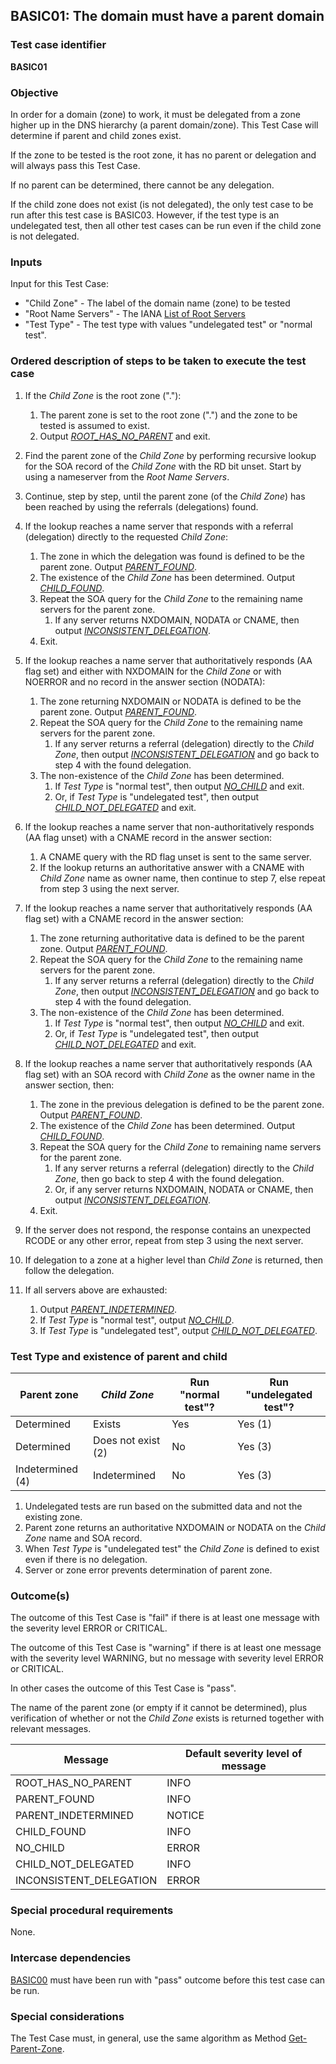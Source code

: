 ## BASIC01: The domain must have a parent domain

### Test case identifier
**BASIC01**

### Objective

In order for a domain (zone) to work, it must be delegated from a 
zone higher up in the DNS hierarchy (a parent domain/zone). 
This Test Case will determine if parent and child zones exist.

If the zone to be tested is the root zone, it has no parent or
delegation and will always pass this Test Case.

If no parent can be determined, there cannot be any delegation.

If the child zone does not exist (is not delegated), the only 
test case to be run after this test case is BASIC03. However, 
if the test type is an undelegated test, then all other test cases 
can be run even if the child zone is not delegated.

### Inputs

Input for this Test Case:
* "Child Zone" - The label of the domain name (zone) to be tested
* "Root Name Servers" - The IANA [List of Root Servers] 
* "Test Type" - The test type with values "undelegated test" or 
  "normal test".

### Ordered description of steps to be taken to execute the test case

1. If the *Child Zone* is the root zone ("."):
   1. The parent zone is set to the root zone (".") and the zone to be 
      tested is assumed to exist. 
   2. Output *[ROOT_HAS_NO_PARENT]* and exit.

2. Find the parent zone of the *Child Zone* by performing recursive 
   lookup for the SOA record of the *Child Zone* with the RD bit unset.
   Start by using a nameserver from the *Root Name Servers*.

3. Continue, step by step, until the parent zone (of the *Child Zone*) has 
   been reached by using the referrals (delegations) found.

4. If the lookup reaches a name server that responds with a referral 
   (delegation) directly to the requested *Child Zone*:
   1. The zone in which the delegation was found is defined to be the 
      parent zone. Output *[PARENT_FOUND]*.
   2. The existence of the *Child Zone* has been determined. Output 
      *[CHILD_FOUND]*.
   3. Repeat the SOA query for the *Child Zone* to the remaining name 
      servers for the parent zone.
      1. If any server returns NXDOMAIN, NODATA or CNAME, then
      	 output *[INCONSISTENT_DELEGATION]*. 
   4. Exit.

5. If the lookup reaches a name server that authoritatively responds
   (AA flag set) and either with NXDOMAIN for the *Child Zone* or
   with NOERROR and no record in the answer section (NODATA): 
   1. The zone returning NXDOMAIN or NODATA is defined to be the parent 
      zone. Output *[PARENT_FOUND]*.
   2. Repeat the SOA query for the *Child Zone* to the remaining name 
      servers for the parent zone.
      1. If any server returns a referral (delegation) directly to the *Child
      	 Zone*, then output *[INCONSISTENT_DELEGATION]* and go back to 
         step 4 with the found delegation.
   3. The non-existence of the *Child Zone* has been determined. 
      1. If *Test Type* is "normal test", then output *[NO_CHILD]* 
         and exit.
      2. Or, if *Test Type* is "undelegated test", then output 
         *[CHILD_NOT_DELEGATED]* and exit.

6. If the lookup reaches a name server that non-authoritatively responds
   (AA flag unset) with a CNAME record in the answer section:
   1. A CNAME query with the RD flag unset is sent to the same server.
   2. If the lookup returns an authoritative answer with a CNAME with
      *Child Zone* name as owner name, then continue to step 7, else repeat 
      from step 3 using the next server. 

7. If the lookup reaches a name server that authoritatively responds
   (AA flag set) with a CNAME record in the answer section:
   1. The zone returning authoritative data is defined to be the parent zone. 
      Output *[PARENT_FOUND]*.
   2. Repeat the SOA query for the *Child Zone* to the remaining name servers 
      for the parent zone.
      1. If any server returns a referral (delegation) directly to the *Child
      	 Zone*, then output *[INCONSISTENT_DELEGATION]* and go back to step 4 
         with the found delegation.
   3. The non-existence of the *Child Zone* has been determined. 
      1. If *Test Type* is "normal test", then output *[NO_CHILD]*
         and exit. 
      2. Or, if *Test Type* is "undelegated test", then output 
         *[CHILD_NOT_DELEGATED]* and exit.

8. If the lookup reaches a name server that authoritatively responds
   (AA flag set) with an SOA record with *Child Zone* as the owner name 
   in the answer section, then:
   1. The zone in the previous delegation is defined to be the parent 
      zone. Output *[PARENT_FOUND]*.
   2. The existence of the *Child Zone* has been determined. Output
      *[CHILD_FOUND]*.
   3. Repeat the SOA query for the *Child Zone* to remaining name servers 
      for the parent zone.
      1. If any server returns a referral (delegation) directly to the *Child
      	 Zone*, then go back to step 4 with the found delegation.
      2. Or, if any server returns NXDOMAIN, NODATA or CNAME, then output 
      	 *[INCONSISTENT_DELEGATION]*.
   4. Exit.

9. If the server does not respond, the response contains an unexpected RCODE or
    any other error, repeat from step 3 using the next server. 

10. If delegation to a zone at a higher level than *Child Zone* is returned, 
    then follow the delegation.

11. If all servers above are exhausted: 
    1. Output *[PARENT_INDETERMINED]*.
    1. If *Test Type* is "normal test", output *[NO_CHILD]*.
    2. If *Test Type* is "undelegated test", output *[CHILD_NOT_DELEGATED]*.

### Test Type and existence of parent and child 

Parent zone     |*Child Zone*      |Run "normal test"?|Run "undelegated test"?
----------------|------------------|------------------|--------------------
Determined      |Exists            |Yes               |Yes (1)
Determined      |Does not exist (2)|No                |Yes (3)
Indetermined (4)|Indetermined      |No                |Yes (3)

1. Undelegated tests are run based on the submitted data and not
   the existing zone.
2. Parent zone returns an authoritative NXDOMAIN or NODATA on the 
   *Child Zone* name and SOA record.
3. When *Test Type* is "undelegated test" the *Child Zone* is
   defined to exist even if there is no delegation.
4. Server or zone error prevents determination of parent zone.

### Outcome(s)

The outcome of this Test Case is "fail" if there is at least one message 
with the severity level ERROR or CRITICAL.

The outcome of this Test Case is "warning" if there is at least one 
message with the severity level WARNING, but no message with severity level 
ERROR or CRITICAL.

In other cases the outcome of this Test Case is "pass".

The name of the parent zone (or empty if it cannot be determined), plus
verification of whether or not the *Child Zone* exists is returned together 
with relevant messages.

Message                        |Default severity level of message
-------------------------------|----------------------------------------------
ROOT_HAS_NO_PARENT             |INFO
PARENT_FOUND                   |INFO
PARENT_INDETERMINED            |NOTICE
CHILD_FOUND                    |INFO
NO_CHILD                       |ERROR
CHILD_NOT_DELEGATED            |INFO
INCONSISTENT_DELEGATION        |ERROR

### Special procedural requirements

None.

### Intercase dependencies

[BASIC00] must have been run with "pass" outcome before this test case
can be run.

### Special considerations

The Test Case must, in general, use the same algorithm as Method
[Get-Parent-Zone].


[List of Root Servers]: https://www.iana.org/domains/root/servers

[BASIC00]: basic00.md

[BASIC03]: basic03.md

[ROOT_HAS_NO_PARENT]: #outcomes

[PARENT_FOUND]: #outcomes

[PARENT_INDETERMINED]: #outcomes

[UNDEL_AND_PARENT_INDETERMINED]: #outcomes

[CHILD_FOUND]: #outcomes

[NO_CHILD]: #outcomes

[CHILD_NOT_DELEGATED]: #outcomes

[INCONSISTENT_DELEGATION]: #outcomes

[Get-Parent-Zone]: ../Methods.md#method-get-parent-zone

